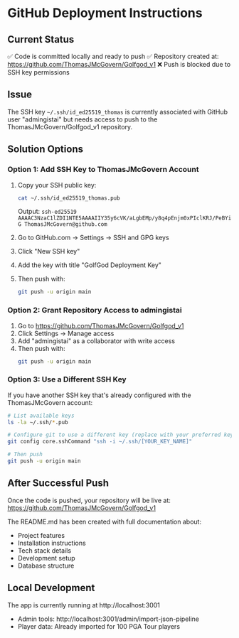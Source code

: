 # GitHub Deployment Instructions

## Current Status
✅ Code is committed locally and ready to push
✅ Repository created at: https://github.com/ThomasJMcGovern/Golfgod_v1
❌ Push is blocked due to SSH key permissions

## Issue
The SSH key `~/.ssh/id_ed25519_thomas` is currently associated with GitHub user "admingistai" but needs access to push to the ThomasJMcGovern/Golfgod_v1 repository.

## Solution Options

### Option 1: Add SSH Key to ThomasJMcGovern Account
1. Copy your SSH public key:
   ```bash
   cat ~/.ssh/id_ed25519_thomas.pub
   ```
   Output: `ssh-ed25519 AAAAC3NzaC1lZDI1NTE5AAAAIIY35y6cVK/aLgbEMp/y8q4pEnjm0xPIclKRJ/PeBYiG ThomasJMcGovern@github.com`

2. Go to GitHub.com → Settings → SSH and GPG keys
3. Click "New SSH key"
4. Add the key with title "GolfGod Deployment Key"
5. Then push with:
   ```bash
   git push -u origin main
   ```

### Option 2: Grant Repository Access to admingistai
1. Go to https://github.com/ThomasJMcGovern/Golfgod_v1
2. Click Settings → Manage access
3. Add "admingistai" as a collaborator with write access
4. Then push with:
   ```bash
   git push -u origin main
   ```

### Option 3: Use a Different SSH Key
If you have another SSH key that's already configured with the ThomasJMcGovern account:
```bash
# List available keys
ls -la ~/.ssh/*.pub

# Configure git to use a different key (replace with your preferred key)
git config core.sshCommand "ssh -i ~/.ssh/[YOUR_KEY_NAME]"

# Then push
git push -u origin main
```

## After Successful Push
Once the code is pushed, your repository will be live at:
https://github.com/ThomasJMcGovern/Golfgod_v1

The README.md has been created with full documentation about:
- Project features
- Installation instructions
- Tech stack details
- Development setup
- Database structure

## Local Development
The app is currently running at http://localhost:3001
- Admin tools: http://localhost:3001/admin/import-json-pipeline
- Player data: Already imported for 100 PGA Tour players